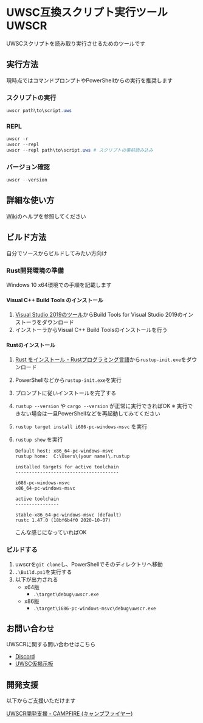 UWSC互換スクリプト実行ツール UWSCR
=====

UWSCスクリプトを読み取り実行させるためのツールです

実行方法
----

現時点ではコマンドプロンプトやPowerShellからの実行を推奨します

### スクリプトの実行

```powershell
uwscr path\to\script.uws
```

### REPL

```powershell
uwscr -r
uwscr --repl
uwscr --repl path\to\script.uws # スクリプトの事前読み込み
```

### バージョン確認

```powershell
uwscr --version
```

詳細な使い方
----

[Wiki](https://github.com/stuncloud/UWSCR/wiki)のヘルプを参照してください

ビルド方法
----

自分でソースからビルドしてみたい方向け

### Rust開発環境の準備

Windows 10 x64環境での手順を記載します

#### Visual C++ Build Tools のインストール

1. [Visual Studio 2019のツール](https://visualstudio.microsoft.com/ja/downloads/#vstool-2019-ja-family)からBuild Tools for Visual Studio 2019のインストーラをダウンロード
2. インストーラからVisual C++ Build Toolsのインストールを行う

#### Rustのインストール

1. [Rust をインストール - Rustプログラミング言語](https://www.rust-lang.org/ja/tools/install)から`rustup-init.exe`をダウンロード
2. PowerShellなどから`rustup-init.exe`を実行
3. プロンプトに従いインストールを完了する
4. `rustup --version` や `cargo --version` が正常に実行できればOK
    ※ 実行できない場合は一旦PowerShellなどを再起動してみてください
5. `rustup target install i686-pc-windows-msvc` を実行
6. `rustup show` を実行

    ```
    Default host: x86_64-pc-windows-msvc
    rustup home:  C:\Users\(your name)\.rustup

    installed targets for active toolchain
    --------------------------------------

    i686-pc-windows-msvc
    x86_64-pc-windows-msvc

    active toolchain
    ----------------

    stable-x86_64-pc-windows-msvc (default)
    rustc 1.47.0 (18bf6b4f0 2020-10-07)
    ```

    こんな感じになっていればOK

### ビルドする

1. uwscrを`git clone`し、PowerShellでそのディレクトリへ移動
2. `.\Build.ps1`を実行する
3. 以下が出力される
   - x64版
     - `.\target\debug\uwscr.exe`
   - x86版
     - `.\target\i686-pc-windows-msvc\debug\uwscr.exe`


お問い合わせ
----

UWSCRに関する問い合わせはこちら

- [Discord](https://discord.gg/Y9VtAMZ)
- [UWSC仮掲示板](http://www3.rocketbbs.com/601/siromasa.html)

開発支援
----

以下からご支援いただけます

[UWSCR開発支援 - CAMPFIRE (キャンプファイヤー)](https://community.camp-fire.jp/projects/view/336074)